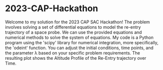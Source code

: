# 2023-CAP-Hackathon
Welcome to my solution for the 2023 CAP SAC Hackathon! The problem involves solving a set of differential equations to model the re-entry trajectory of a space probe. We can use the provided equations and numerical methods to solve the system of equations. My code is a Python program using the 'scipy' library for numerical integration, more specifically, the 'odeint' function. 
You can adjust the initial conditions, time points, and the parameter λ based on your specific problem requirements. 
The resulting plot shows the Altitude Profile of the Re-Entry trajectory over Time.
